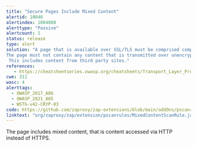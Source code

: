 ```yaml
---
title: "Secure Pages Include Mixed Content"
alertid: 10040
alertindex: 1004000
alerttype: "Passive"
alertcount: 1
status: release
type: alert
solution: "A page that is available over SSL/TLS must be comprised completely of content which is transmitted over SSL/TLS.
The page must not contain any content that is transmitted over unencrypted HTTP.
 This includes content from third party sites."
references:
   - https://cheatsheetseries.owasp.org/cheatsheets/Transport_Layer_Protection_Cheat_Sheet.html
cwe: 311
wasc: 4
alerttags: 
  - OWASP_2017_A06
  - OWASP_2021_A05
  - WSTG-v42-CRYP-03
code: https://github.com/zaproxy/zap-extensions/blob/main/addOns/pscanrules/src/main/java/org/zaproxy/zap/extension/pscanrules/MixedContentScanRule.java
linktext: "org/zaproxy/zap/extension/pscanrules/MixedContentScanRule.java"
---
```

The page includes mixed content, that is content accessed via HTTP instead of HTTPS.
